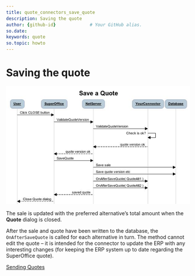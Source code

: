 ```yaml
---
title: quote_connectors_save_quote
description: Saving the quote
author: {github-id}             # Your GitHub alias.
so.date:
keywords: quote
so.topic: howto
---
```


# Saving the quote

![18][img1]

The sale is updated with the preferred alternative’s total amount when the **Quote** dialog is closed.

After the sale and quote have been written to the database, the `OnAfterSaveQuote` is called for each alternative in turn. The method cannot edit the quote – it is intended for the connector to update the ERP with any interesting changes (for keeping the ERP system up to date regarding the SuperOffice quote).

[Sending Quotes][1]

<!-- Referenced links -->
[1]: send-quote.md

<!-- Referenced images -->
[img1]: media/image018.jpg
